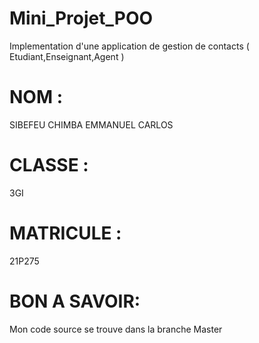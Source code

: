 # Mini_Projet_POO
Implementation d'une application de gestion de contacts ( Etudiant,Enseignant,Agent )

# NOM :
SIBEFEU CHIMBA EMMANUEL CARLOS
# CLASSE :
3GI
# MATRICULE :
21P275
# BON A SAVOIR:
Mon code source se trouve dans la branche Master
